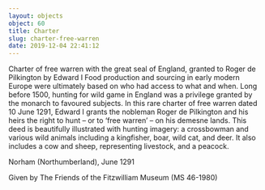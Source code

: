 ```yaml
---
layout: objects
object: 60
title: Charter
slug: charter-free-warren
date: 2019-12-04 22:41:12
---
```

Charter of free warren with the great seal of England, granted to Roger de Pilkington by Edward I  Food production and sourcing in early modern Europe were ultimately based on who had access to what and when. Long before 1500, hunting for wild game in England was a privilege granted by the monarch to favoured subjects.  In this rare charter of free warren dated 10  June 1291, Edward I grants the nobleman Roger de Pilkington and his heirs the right to hunt – or to ‘free warren’ – on his demesne lands. This deed is beautifully illustrated with hunting imagery: a crossbowman and various wild animals including a kingfisher, boar, wild cat, and deer. It also includes a cow and sheep, representing livestock, and a peacock.  

Norham (Northumberland), June 1291  

Given by The Friends of the Fitzwilliam Museum (MS 46-1980)
